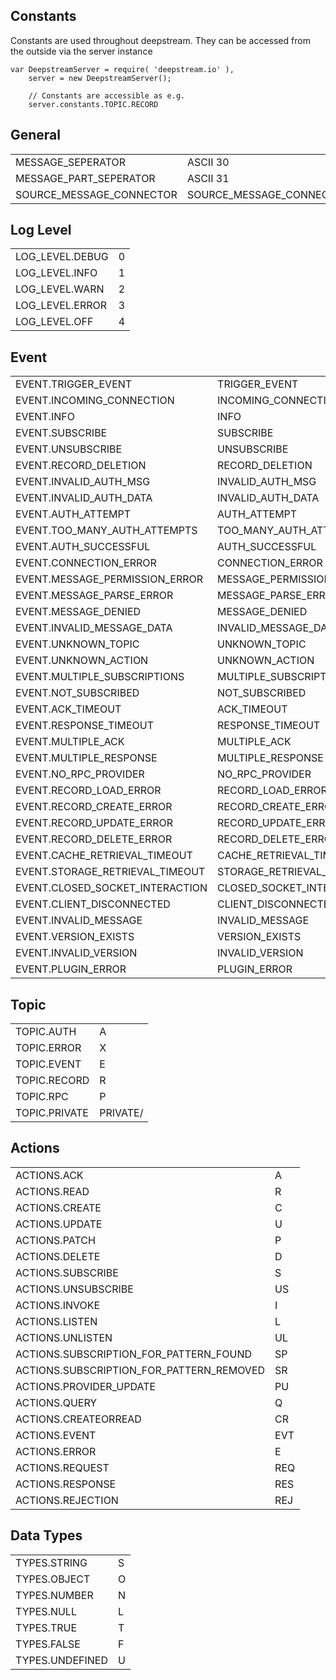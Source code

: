 Constants
----------------------------------
Constants are used throughout deepstream. They can be accessed from the outside via the server instance

	var DeepstreamServer = require( 'deepstream.io' ),
		server = new DeepstreamServer();

		// Constants are accessible as e.g.
		server.constants.TOPIC.RECORD

General
---------------------------
<table class="mini constants">
   <tbody>
      <tr>
         <td>MESSAGE_SEPERATOR</td>
         <td>ASCII 30</td>
      </tr>
      <tr>
         <td>MESSAGE_PART_SEPERATOR</td>
         <td>ASCII 31</td>
      </tr>
      <tr>
         <td>SOURCE_MESSAGE_CONNECTOR</td>
         <td>SOURCE_MESSAGE_CONNECTOR</td>
      </tr>
   </tbody>
</table>

Log Level
---------------------------
<table class="mini constants">
   <tbody>
      <tr>
         <td>LOG_LEVEL.DEBUG</td>
         <td>0</td>
      </tr>
      <tr>
         <td>LOG_LEVEL.INFO</td>
         <td>1</td>
      </tr>
      <tr>
         <td>LOG_LEVEL.WARN</td>
         <td>2</td>
      </tr>
      <tr>
         <td>LOG_LEVEL.ERROR</td>
         <td>3</td>
      </tr>
      <tr>
         <td>LOG_LEVEL.OFF</td>
         <td>4</td>
      </tr>
   </tbody>
</table>

Event
---------------------------
<table class="mini constants">
   <tbody>
      <tr>
         <td>EVENT.TRIGGER_EVENT</td>
         <td>TRIGGER_EVENT</td>
      </tr>
      <tr>
         <td>EVENT.INCOMING_CONNECTION</td>
         <td>INCOMING_CONNECTION</td>
      </tr>
      <tr>
         <td>EVENT.INFO</td>
         <td>INFO</td>
      </tr>
      <tr>
         <td>EVENT.SUBSCRIBE</td>
         <td>SUBSCRIBE</td>
      </tr>
      <tr>
         <td>EVENT.UNSUBSCRIBE</td>
         <td>UNSUBSCRIBE</td>
      </tr>
      <tr>
         <td>EVENT.RECORD_DELETION</td>
         <td>RECORD_DELETION</td>
      </tr>
      <tr>
         <td>EVENT.INVALID_AUTH_MSG</td>
         <td>INVALID_AUTH_MSG</td>
      </tr>
      <tr>
         <td>EVENT.INVALID_AUTH_DATA</td>
         <td>INVALID_AUTH_DATA</td>
      </tr>
      <tr>
         <td>EVENT.AUTH_ATTEMPT</td>
         <td>AUTH_ATTEMPT</td>
      </tr>
      <tr>
         <td>EVENT.TOO_MANY_AUTH_ATTEMPTS</td>
         <td>TOO_MANY_AUTH_ATTEMPTS</td>
      </tr>
      <tr>
         <td>EVENT.AUTH_SUCCESSFUL</td>
         <td>AUTH_SUCCESSFUL</td>
      </tr>
      <tr>
         <td>EVENT.CONNECTION_ERROR</td>
         <td>CONNECTION_ERROR</td>
      </tr>
      <tr>
         <td>EVENT.MESSAGE_PERMISSION_ERROR</td>
         <td>MESSAGE_PERMISSION_ERROR</td>
      </tr>
      <tr>
         <td>EVENT.MESSAGE_PARSE_ERROR</td>
         <td>MESSAGE_PARSE_ERROR</td>
      </tr>
      <tr>
         <td>EVENT.MESSAGE_DENIED</td>
         <td>MESSAGE_DENIED</td>
      </tr>
      <tr>
         <td>EVENT.INVALID_MESSAGE_DATA</td>
         <td>INVALID_MESSAGE_DATA</td>
      </tr>
      <tr>
         <td>EVENT.UNKNOWN_TOPIC</td>
         <td>UNKNOWN_TOPIC</td>
      </tr>
      <tr>
         <td>EVENT.UNKNOWN_ACTION</td>
         <td>UNKNOWN_ACTION</td>
      </tr>
      <tr>
         <td>EVENT.MULTIPLE_SUBSCRIPTIONS</td>
         <td>MULTIPLE_SUBSCRIPTIONS</td>
      </tr>
      <tr>
         <td>EVENT.NOT_SUBSCRIBED</td>
         <td>NOT_SUBSCRIBED</td>
      </tr>
      <tr>
         <td>EVENT.ACK_TIMEOUT</td>
         <td>ACK_TIMEOUT</td>
      </tr>
      <tr>
         <td>EVENT.RESPONSE_TIMEOUT</td>
         <td>RESPONSE_TIMEOUT</td>
      </tr>
      <tr>
         <td>EVENT.MULTIPLE_ACK</td>
         <td>MULTIPLE_ACK</td>
      </tr>
      <tr>
         <td>EVENT.MULTIPLE_RESPONSE</td>
         <td>MULTIPLE_RESPONSE</td>
      </tr>
      <tr>
         <td>EVENT.NO_RPC_PROVIDER</td>
         <td>NO_RPC_PROVIDER</td>
      </tr>
      <tr>
         <td>EVENT.RECORD_LOAD_ERROR</td>
         <td>RECORD_LOAD_ERROR</td>
      </tr>
      <tr>
         <td>EVENT.RECORD_CREATE_ERROR</td>
         <td>RECORD_CREATE_ERROR</td>
      </tr>
      <tr>
         <td>EVENT.RECORD_UPDATE_ERROR</td>
         <td>RECORD_UPDATE_ERROR</td>
      </tr>
      <tr>
         <td>EVENT.RECORD_DELETE_ERROR</td>
         <td>RECORD_DELETE_ERROR</td>
      </tr>
      <tr>
         <td>EVENT.CACHE_RETRIEVAL_TIMEOUT</td>
         <td>CACHE_RETRIEVAL_TIMEOUT</td>
      </tr>
      <tr>
         <td>EVENT.STORAGE_RETRIEVAL_TIMEOUT</td>
         <td>STORAGE_RETRIEVAL_TIMEOUT</td>
      </tr>
      <tr>
         <td>EVENT.CLOSED_SOCKET_INTERACTION</td>
         <td>CLOSED_SOCKET_INTERACTION</td>
      </tr>
      <tr>
         <td>EVENT.CLIENT_DISCONNECTED</td>
         <td>CLIENT_DISCONNECTED</td>
      </tr>
      <tr>
         <td>EVENT.INVALID_MESSAGE</td>
         <td>INVALID_MESSAGE</td>
      </tr>
      <tr>
         <td>EVENT.VERSION_EXISTS</td>
         <td>VERSION_EXISTS</td>
      </tr>
      <tr>
         <td>EVENT.INVALID_VERSION</td>
         <td>INVALID_VERSION</td>
      </tr>
      <tr>
         <td>EVENT.PLUGIN_ERROR</td>
         <td>PLUGIN_ERROR</td>
      </tr>
   </tbody>
</table>

Topic
---------------------------
<table class="mini constants">
   <tbody>
      <tr>
         <td>TOPIC.AUTH</td>
         <td>A</td>
      </tr>
      <tr>
         <td>TOPIC.ERROR</td>
         <td>X</td>
      </tr>
      <tr>
         <td>TOPIC.EVENT</td>
         <td>E</td>
      </tr>
      <tr>
         <td>TOPIC.RECORD</td>
         <td>R</td>
      </tr>
      <tr>
         <td>TOPIC.RPC</td>
         <td>P</td>
      </tr>
      <tr>
         <td>TOPIC.PRIVATE</td>
         <td>PRIVATE/</td>
      </tr>
   </tbody>
</table>

Actions
---------------------------
<table class="mini constants">
   <tbody>
      <tr>
         <td>ACTIONS.ACK</td>
         <td>A</td>
      </tr>
      <tr>
         <td>ACTIONS.READ</td>
         <td>R</td>
      </tr>
      <tr>
         <td>ACTIONS.CREATE</td>
         <td>C</td>
      </tr>
      <tr>
         <td>ACTIONS.UPDATE</td>
         <td>U</td>
      </tr>
      <tr>
         <td>ACTIONS.PATCH</td>
         <td>P</td>
      </tr>
      <tr>
         <td>ACTIONS.DELETE</td>
         <td>D</td>
      </tr>
      <tr>
         <td>ACTIONS.SUBSCRIBE</td>
         <td>S</td>
      </tr>
      <tr>
         <td>ACTIONS.UNSUBSCRIBE</td>
         <td>US</td>
      </tr>
      <tr>
         <td>ACTIONS.INVOKE</td>
         <td>I</td>
      </tr>
      <tr>
         <td>ACTIONS.LISTEN</td>
         <td>L</td>
      </tr>
      <tr>
         <td>ACTIONS.UNLISTEN</td>
         <td>UL</td>
      </tr>
      <tr>
         <td>ACTIONS.SUBSCRIPTION_FOR_PATTERN_FOUND</td>
         <td>SP</td>
      </tr>
      <tr>
         <td>ACTIONS.SUBSCRIPTION_FOR_PATTERN_REMOVED</td>
         <td>SR</td>
      </tr>
      <tr>
         <td>ACTIONS.PROVIDER_UPDATE</td>
         <td>PU</td>
      </tr>
      <tr>
         <td>ACTIONS.QUERY</td>
         <td>Q</td>
      </tr>
      <tr>
         <td>ACTIONS.CREATEORREAD</td>
         <td>CR</td>
      </tr>
      <tr>
         <td>ACTIONS.EVENT</td>
         <td>EVT</td>
      </tr>
      <tr>
         <td>ACTIONS.ERROR</td>
         <td>E</td>
      </tr>
      <tr>
         <td>ACTIONS.REQUEST</td>
         <td>REQ</td>
      </tr>
      <tr>
         <td>ACTIONS.RESPONSE</td>
         <td>RES</td>
      </tr>
      <tr>
         <td>ACTIONS.REJECTION</td>
         <td>REJ</td>
      </tr>
   </tbody>
</table>

Data Types
---------------------------
<table class="mini constants">
   <tbody>
      <tr>
         <td>TYPES.STRING</td>
         <td>S</td>
      </tr>
      <tr>
         <td>TYPES.OBJECT</td>
         <td>O</td>
      </tr>
      <tr>
         <td>TYPES.NUMBER</td>
         <td>N</td>
      </tr>
      <tr>
         <td>TYPES.NULL</td>
         <td>L</td>
      </tr>
      <tr>
         <td>TYPES.TRUE</td>
         <td>T</td>
      </tr>
      <tr>
         <td>TYPES.FALSE</td>
         <td>F</td>
      </tr>
      <tr>
         <td>TYPES.UNDEFINED</td>
         <td>U</td>
      </tr>
   </tbody>
</table>

</div>
